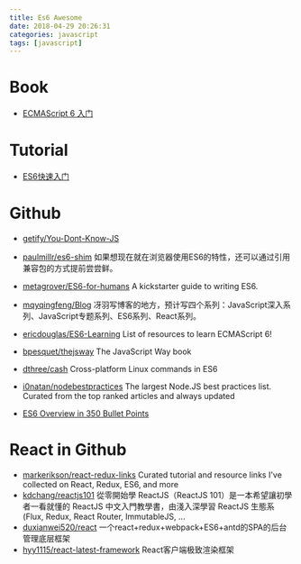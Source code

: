 ```yaml
---
title: Es6 Awesome
date: 2018-04-29 20:26:31
categories: javascript
tags: [javascript]
---
```


# Book
- [ECMAScript 6 入门](http://es6.ruanyifeng.com/)

# Tutorial
- [ES6快速入门](https://www.cnblogs.com/zhouyangla/p/7225335.html)

# Github
- [getify/You-Dont-Know-JS](https://github.com/getify/You-Dont-Know-JS)
- [paulmillr/es6-shim](https://github.com/paulmillr/es6-shim) 如果想现在就在浏览器使用ES6的特性，还可以通过引用兼容包的方式提前尝尝鲜。
- [metagrover/ES6-for-humans](https://github.com/metagrover/ES6-for-humans) A kickstarter guide to writing ES6.

- [mqyqingfeng/Blog](https://github.com/mqyqingfeng/Blog) 冴羽写博客的地方，预计写四个系列：JavaScript深入系列、JavaScript专题系列、ES6系列、React系列。
- [ericdouglas/ES6-Learning](https://github.com/ericdouglas/ES6-Learning)  List of resources to learn ECMAScript 6!
- [bpesquet/thejsway](https://github.com/bpesquet/thejsway) The JavaScript Way book
- [dthree/cash](https://github.com/dthree/cash) Cross-platform Linux commands in ES6

- [i0natan/nodebestpractices](https://github.com/i0natan/nodebestpractices) The largest Node.JS best practices list. Curated from the top ranked articles and always updated
- [ES6 Overview in 350 Bullet Points](https://github.com/bevacqua/es6)

# React in Github
- [markerikson/react-redux-links](https://github.com/markerikson/react-redux-links) Curated tutorial and resource links I've collected on React, Redux, ES6, and more
- [kdchang/reactjs101](https://github.com/kdchang/reactjs101) 從零開始學 ReactJS（ReactJS 101）是一本希望讓初學者一看就懂的 ReactJS 中文入門教學書，由淺入深學習 ReactJS 生態系 (Flux, Redux, React Router, ImmutableJS, …
- [duxianwei520/react](https://github.com/duxianwei520/react) 一个react+redux+webpack+ES6+antd的SPA的后台管理底层框架
- [hyy1115/react-latest-framework](https://github.com/hyy1115/react-latest-framework) React客户端极致渲染框架
